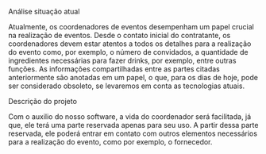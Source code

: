 Análise situação atual

Atualmente, os coordenadores de eventos desempenham um papel crucial na realização de eventos. Desde o contato inicial do contratante, os coordenadores devem estar atentos
a todos os detalhes para a realização do evento como, por exemplo, o número de convidados, a quantidade de ingredientes necessárias para fazer drinks, por exemplo, entre outras funções.
As informações compartilhadas entre as partes citadas anteriormente são anotadas em um papel, o que, para os dias de hoje, pode ser considerado obsoleto, se levaremos em conta as tecnologias atuais.

Descrição do projeto

Com o auxilio do nosso software, a vida do coordenador será facilitada, já que, ele terá uma parte reservada apenas para seu uso. A partir dessa parte reservada, ele poderá entrar em contato com outros elementos necessários para a realização do evento, como por exemplo, o fornecedor.

